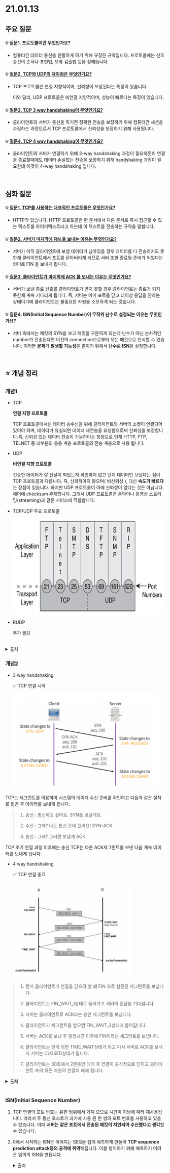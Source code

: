 # 21.01.13

## 주요 질문

#### 💡 질문1. 프로토콜이란 무엇인가요?
   * 컴퓨터간 데이터 통신을 원활하게 하기 위해 규정한 규약입니다. 프로토콜에는 신호 송신의 순서나 표현법, 오류 검출법 등을 정해둡니다.

#### 💡 [질문2. TCP와 UDP의 차이점은 무엇인가요?](#개념1)
   * TCP 프로토콜은 연결 지향적이며, 신뢰성이 보장된다는 특징이 있습니다.
   
     이와 달리, UDP 프로토콜은 비연결 지향적이며, 성능이 빠르다는 특징이 있습니다.


#### 💡 [질문3. TCP 3 way handshaking이 무엇인가요?](#개념2)

   * 클라이언트와 서버가 통신을 하기전 정확한 전송을 보장하기 위해 컴퓨터간 세션을 수립하는 과정으로서 TCP 프로토콜에서 신뢰성을 보장하기 위해 사용됩니다.

#### 💡 [질문4. TCP 4 way handshaking이 무엇인가요?](#개념2)

   * 클라이언트와 서버가 연결하기 위해 3-way handshaking 과정이 필요하듯이 연결을 종료할때에도 데이터 손실없는 전송을 보장하기 위해 handshaking 과정이 필요한데 이것이 4-way handshaking 입니다.

<br/>

## 심화 질문

#### 💡 [질문1. TCP를 사용하는 대표적인 프로토콜은 무엇인가요?](#개념1)
   * HTTP가 있습니다. HTTP 프로토콜은 한 문서에서 다른 문서로 즉시 접근할 수 있는 텍스트를 하이퍼텍스트라고 하는데 이 텍스트를 전송하는 규약을 말합니다.

#### 💡 [질문2. 서버가 마지막에 FIN 을 보내는 이유는 무엇인가요?](#개념2)
   * 서버가 아직 클라이언트에 보낼 데이터가 남아있을 경우 데이터를 다 전송하지도 못한채 클라이언트에서 포트를 닫아버리게 되므로 서버 또한 종료될 준비가 되었다는 의미로 FIN 을 보내게 됩니다.


#### 💡 [질문3. 클라이언트가 마지막에 ACK 를 보내는 이유는 무엇인가요?](#개념2)  
   * 서버가 보낸 종료 신호를 클라이언트가 받지 못할 경우 클라이언트는 종료가 되지 못한채 계속 기다리게 됩니다. 즉, 서버는 이미 포트를 닫고 더이상 응답을 안하는 상태이기에 클라이언트는 불필요한 자원을 소모하게 되는 것입니다.

#### 💡 질문4. ISN(Initial Sequence Number)이 무작위 난수로 설정되는 이유는 무엇인가요?

- 서버 측에서는 패킷의 SYN을 보고 패킷을 구분하게 되는데 난수가 아닌 순차적인 number가 전송된다면 이전의 connection으로부터 오는 패킷으로 인식할 수 있습니다. 이러한 **문제**가 **발생할 가능성**을 줄이기 위해서 **난수**로 **ISN**을 설정합니다.

<br/>

## ⭐ 개념 정리

### 개념1
   * TCP

      **연결 지향 프로토콜**
      
      TCP 프로토콜에서는 데이터 송수신을 위해 클라이언트와 서버의 소켓이 연결되어 있어야 하며, 데이터가 유실되면 데이터 재전송을 요청함으로써 신뢰성을 보장합니다.즉, 신뢰성 있는 데이터 전송이 가능하다는 장점으로 인해 HTTP, FTP, TELNET 등 대부분의 응용 계층 프로토콜의 전송 계층으로 사용 됩니다.

   * UDP
   
      **비연결 지향 프로토콜**
      
      전송한 데이터가 잘 전달이 되었는지 확인하지 않고 단지 데이터만 보낸다는 점이 TCP 프로토콜과 다릅니다. 즉, 신뢰적이지 않으며( 비신뢰성 ), 대신 **속도가 빠르다**는 장점이 있습니다. 하지만 UDP 프로토콜이 아예 신뢰성이 없다는 것은 아닙니다. 헤더에 checksum 존재합니다. 그래서 UDP 프로토콜은 음악이나 동영상 스트리밍(streaming)과 같은 서비스에 적합합니다.

   * TCP/UDP 주요 프로토콜

     <img src="./images/main-protocol-tcp-udp.png" height="300">

* RUDP

  추가 필요

<br/>

   <details markdown="1">
    <summary>출처</summary>
    https://victorydntmd.tistory.com/288
  </details>

### 개념2

   * 3 way handshaking
     
     ✅ TCP 연결 시작
     
     <img src="./images/tcp-3-handshaking.png" height="300">

   TCP는 세그먼트를 이용하여 시스템의 데이터 수신 준비를 확인하고 다음과 같은 절차를 밟은 후 데이터를 보내게 됩니다. 

   >1. 송신 : 통신하고 싶어요. SYN를 보낼게요.
   >
   >2. 수신 : 그래? 나도 통신 준비 됬어요! SYN-ACK
   >
   >3. 송신 : 그래? 그러면 보낼게  ACK

   TCP 초기 연결 과정 이후에는 송신 TCP는 다른 ACK세그먼트를 보낸 다음 계속 데이터를 보내게 됩니다. 

   * 4 way handshaking
     
     ✅ TCP 연결 종료
     
     <img src="./images/tcp-4-handshaking.png" height="300">

>1. 먼저 클라이언트가 연결을 닫으려 할 떄 FIN 으로 설정된 세그먼트를 보냅니다. 
>
>2. 클라이언트는 FIN_WAIT_1상태로 들어가고 서버의 응답을 기다립니다. 
>
>3. 서버는 클라이언트로 ACK라는 승인 세그먼트를 보냅니다. 
>
>4. 클라이언트가 세그먼트를 받으면 FIN_WAIT_2상태에 들어갑니다. 
>
>5. 서버는 ACK를 보낸 후 일정시간 이후에 FIN이라는 세그먼트를 보냅니다. 
>
>6. 클라이언트는 받게 되면 TIME_WAIT상태가 되고 다시 서버로 ACK를 보내서 서버는 CLOSED상태가 됩니다. 
>
>7. 클라이언트는 30초에서 2분동안 대기 후 연결이 공식적으로 닫히고 클라이언트 측의 모든 자원의 연결이 해제 됩니다. 

   <details markdown="1">
    <summary>출처</summary>
    https://m.blog.naver.com/PostView.nhn?blogId=jhc9639&logNo=221411218450&proxyReferer=https:%2F%2Fwww.google.com%2F
  </details>
<br/>

### ISN(Initial Sequence Number)

1. TCP 연결의 포트 번호는 유한 범위에서 가져 오므로 시간이 지남에 따라 재사용됩니다. 따라서 두 통신 호스트가 과거에 사용 된 한 쌍의 포트 번호를 사용하고 있을 수 있습니다. 이때 **서버는 같은 포트에서 전송된 패킷이 지연되어 수신했다고 생각**할 수 있습니다.

2. 0에서 시작하는 ISN은 이어지는 SEQ을 쉽게 예측하게 만들어 **TCP sequence prediction attack등의 공격에 취약**해집니다. 이를 방지하기 위해 예측하기 어려운 임의의 ISN을 만듭니다.

      <details markdown="1">
       <summary>출처</summary>
        https://nogan.tistory.com/22
     </details>

   

